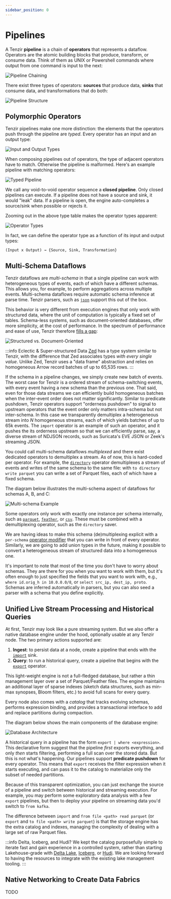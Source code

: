 ```yaml
---
sidebar_position: 0
---
```


# Pipelines

A Tenzir **pipeline** is a chain of **operators** that represents a dataflow.
Operators are the atomic building blocks that produce, transform, or consume
data. Think of them as UNIX or Powershell commands where output from one command
is input to the next:

![Pipeline Chaining](pipeline-chaining.excalidraw.svg)

There exist three types of operators: **sources** that produce data, **sinks**
that consume data, and transformations that do both:

![Pipeline Structure](pipeline-structure.excalidraw.svg)

## Polymorphic Operators

Tenzir pipelines make one more distinction: the elements that the operators push
through the pipeline are *typed*. Every operator has an input and an output
type:

![Input and Output Types](operator-pieces.excalidraw.svg)

When composing pipelines out of operators, the type of adjacent operators have
to match. Otherwise the pipeline is malformed. Here's an example pipeline with
matching operators:

![Typed Pipeline](typed-pipeline.excalidraw.svg)

We call any void-to-void operator sequence a **closed pipeline**. Only closed
pipelines can execute. If a pipeline does not have a source and sink, it would
"leak" data. If a pipeline is open, the engine auto-completes a source/sink when
possible or rejects it.

Zooming out in the above type table makes the operator types apparent:

![Operator Types](operator-types.excalidraw.svg)

In fact, we can define the operator type as a function of its input and output types:

```
(Input x Output) → {Source, Sink, Transformation}
```

## Multi-Schema Dataflows

Tenzir dataflows are *multi-schema* in that a single pipeline can work
with heterogeneous types of events, each of which have a different schemas.
This allows you, for example, to perform aggregations across multiple events.
Multi-schema dataflows require automatic schema inference at parse time. Tenzir
parsers, such as [`json`](/formats/json) support this out of the box.

This behavior is very different from execution engines that only work with
structured data, where the unit of computation is typically a fixed set of
tables. Schema-less systems, such as document-oriented databases, offer more
simplicity, at the cost of performance. In the spectrum of performance and ease
of use, Tenzir therefore [fills a gap](/why-tenzir):

![Structured vs. Document-Oriented](structured-vs-document-oriented.excalidraw.svg)

:::info Eclectic & Super-structured Data
[Zed](https://amyousterhout.com/papers/zed_cidr23.pdf) has a type system similar
to Tenzir, with the difference that Zed associates types *with every single
value*. Unlike Zed, Tenzir uses a "data frame" abstraction and relies on
homogeneous Arrow record batches of up to 65,535 rows.
:::

If the schema in a pipeline changes, we simply create new batch of events. The
worst case for Tenzir is a ordered stream of schema-switching events, with every
event having a new schema than the previous one. That said, even for those data
streams we can efficiently build homogeneous batches when the inter-event order
does not matter significantly. Similar to predicate pushdown, Tenzir operators
support "orderness pushdown" to signal to upstream operators that the event
order only matters intra-schema but not inter-schema. In this case we
transparently demultiplex a heterogeneous stream into *N* homogeneous streams,
each of which yields batches of up to 65k events. The `import` operator is an
example of such an operator, and it pushes the its orderness upstream so that we
can efficiently parse, say, a diverse stream of NDJSON records, such as
Suricata's EVE JSON or Zeek's streaming JSON.

You could call multi-schema dataflows *multiplexed* and there exist dedicated
operators to demultiplex a stream. As of now, this is hard-coded per operator.
For example, the [`directory`](/connectors/directory) operator demultiplexes a
stream of events and writes of the same schema to the same file: with `to
directory write parquet` you can write a set of Parquet files, each of which
have a fixed schema.

The diagram below illustrates the multi-schema aspect of dataflows for schemas
A, B, and C:

![Multi-schema Example](multi-schema-example.excalidraw.svg)

Some operators only work with exactly one instance per schema internally, such
as [`parquet`](/formats/parquet), [`feather`](/formats/parquet), or
[`csv`](/formats/csv). These must be combined with a demultiplexing operator,
such as the `directory` saver.

We are having ideas to make this schema (de)multiplexing explicit with a
`per-schema` [operator modifier](/operators/modifier) that you can write in
front of every operator. Similarly, we are going to add union types in the
future, making it possible to convert a heterogeneous stream of structured data
into a homogeneous one.

It's important to note that most of the time you don't have to worry about
schemas. They are there for you when you want to work with them, but it's often
enough to just specified the fields that you want to work with, e.g., `where
id.orig_h in 10.0.0.0/8`, or `select src_ip, dest_ip, proto`. Schemas are
inferred automatically in parsers, but you can also seed a parser with a schema
that you define explicitly.

## Unified Live Stream Processing and Historical Queries

At first, Tenzir may look like a pure streaming system. But we also offer a
native database engine under the hood, optionally usable at any Tenzir
node. The two primary actions supported are:

1. **Ingest**: to persist data at a node, create a pipeline that ends with the
   [`import`](operators/sinks/import.md) sink.
2. **Query**: to run a historical query, create a pipeline that begins with the
   [`export`](operators/sources/export.md) operator.

This light-weight engine is not a full-fledged database, but rather a thin
management layer over a set of Parquet/Feather files. The engine maintains an
additional layer of sparse indexes (sketch data structures, such as min-max
synopses, Bloom filters, etc.) to avoid full scans for every query.

Every node also comes with a *catalog* that tracks evolving schemas, performs
expression binding, and provides a transactional interface to add and replace
partitions during compaction.

The diagram below shows the main components of the database engine:

![Database Architecture](database-architecture.excalidraw.svg)

A historical query in a pipeline has the form `export | where <expression>`.
This declarative form suggest that the pipeline *first* exports everything, and
only *then* starts filtering, performing a full scan over the stored data. But
this is not what's happening. Our pipelines support **predicate pushdown** for
every operator. This means that `export` receives the filter expression when it
starts executing, and can pass it to the catalog to materialize only the subset
of needed partitions.

Because of this transparent optimization, you can just exchange the source of a
pipeline and switch between historical and streaming execution. For example, you
may perform some exploratory data analysis with a few `export` pipelines, but
then to deploy your pipeline on streaming data you'd switch to `from kafka`.

The difference between `import` and `from file <path> read parquet` (or `export`
and `to file <path> write parquet`) is that the storage engine has the extra
catalog and indexes, managing the complexity of dealing with a large set of raw
Parquet files.

:::info Delta, Iceberg, and Hudi?
We kept the catalog purposefully simple to iterate fast and gain experience in a
controlled system, rather than starting Lakehouse-grade with [Delta
Lake](https://delta.io/), [Iceberg](https://iceberg.apache.org/), or
[Hudi](https://hudi.apache.org/). We are looking forward to having the resources
to integrate with the existing lake management tooling.
:::

## Native Networking to Create Data Fabrics

TODO
